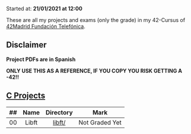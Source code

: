 Started at: **21/01/2021 at 12:00**

These are all my projects and exams (only the grade) in my 42-Cursus of [42Madrid Fundación Telefónica](https://www.42madrid.com/).

## Disclaimer
**Project PDFs are in Spanish**

**ONLY USE THIS AS A REFERENCE, IF YOU COPY YOU RISK GETTING A -42!!**

## [C Projects](https://github.com/somedevv/42-Cursus/tree/master/C)

|  ##  |			Name				|	Directory	| Mark |
|:----:|:-----------------------------------:|:------------------:|:--------------:|
|  00  |Libft								|	[libft/](https://github.com/somedevv/42-Cursus/tree/master/C/libft)		| Not Graded Yet |
